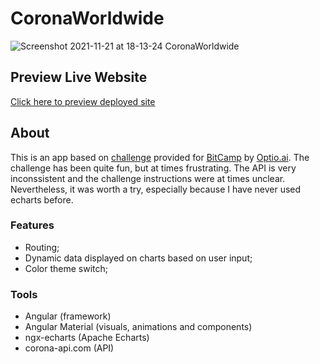 # CoronaWorldwide
![Screenshot 2021-11-21 at 18-13-24 CoronaWorldwide](https://user-images.githubusercontent.com/82287873/142766742-7b629605-ea7d-4f29-b994-2c4df4a222b6.png)

## Preview Live Website
[Click here to preview deployed site](https://gallant-thompson-f6451b.netlify.app/general)

## About
This is an app based on 
[challenge](https://gist.github.com/giorgobiani/fdabffe1c745f2e3c9913a5f79a4fdc9) provided for 
[BitCamp](https://www.bitcamp.ge/) by
[Optio.ai](https://www.optio.ai/).
The challenge has been quite fun, but at times frustrating. The API is very inconssistent and the challenge instructions were at times unclear. Nevertheless,
it was worth a try, especially because I have never used echarts before.

### Features
* Routing;
* Dynamic data displayed on charts based on user input;
* Color theme switch;

### Tools
* Angular (framework)
* Angular Material (visuals, animations and components)
* ngx-echarts (Apache Echarts)
* corona-api.com (API)
